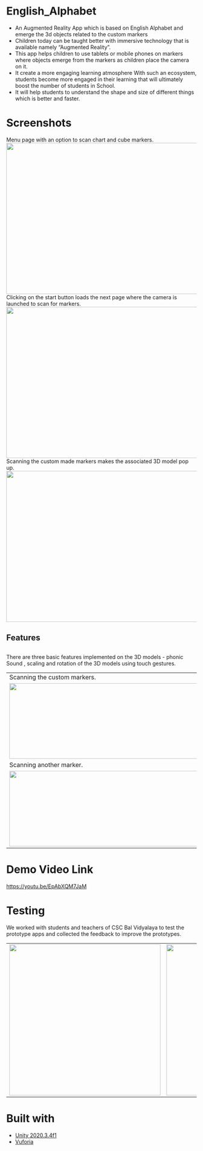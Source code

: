 # English_Alphabet
- An Augmented Reality App which is based on English Alphabet and emerge the 3d objects related to the custom  markers
- Children today can be taught better with immersive technology that is available namely “Augmented Reality”.
- This app helps children to use tablets or mobile phones  on markers where objects emerge from the markers as children place the camera on it. 
- It create a more engaging learning atmosphere With such an ecosystem, students become more engaged in their learning that will ultimately boost the number of students in School.
- It will help students to understand the shape and size of different things which is better and faster.


# Screenshots
 <figcaption> Menu page with an option to scan chart and cube markers.</figcaption>
<img src="https://user-images.githubusercontent.com/98106477/178126221-315c1449-6ba0-4b1d-a325-8032c7344f31.jpg"  width="700" height="400">
 <figcaption> Clicking on the start button loads the next page where the camera is launched to scan for markers. </figcaption>
<img src ="https://user-images.githubusercontent.com/98106477/178126223-dbcb483c-26d4-4ad1-810a-b442c3350970.jpg" width ="700" height="400">
 <figcaption>Scanning the custom made markers makes the associated 3D model pop up. </figcaption>
<img src ="https://user-images.githubusercontent.com/98106477/178126224-4e848108-21b8-48b1-8c4e-778d18fdce95.jpg" width = "700" height ="400">
<table>
<h2><b> Features </b><h2>
<tr> There are three basic features implemented on the 3D models -  phonic Sound , scaling and rotation of the 3D models using touch gestures. </tr>
  <tr>
    <td>Scanning the custom markers.</td>
     <td> Scaling the 3D model using touch gestures.</td>
     
  </tr>
  <tr>
    <td><img src ="https://user-images.githubusercontent.com/98106477/178126228-aab92628-e681-486c-a64c-ee6c7f830ed9.jpg" width =" 500" height= "200"> </td>
    <td><img src ="https://user-images.githubusercontent.com/98106477/178126229-ba6b66ae-37ac-4266-9533-e17baa9ad51b.jpg" width =" 500" height= "200"></td>
   
  </tr>
  <tr>
    <td>Scanning another marker.</td>
     <td> Rotating the 3D model using touch gestures.</td>
     
  </tr>
  <tr>
    <td><img src ="https://user-images.githubusercontent.com/98106477/178126229-ba6b66ae-37ac-4266-9533-e17baa9ad51b.jpg" width ="500" height="200" > </td>
   <td><img src ="https://user-images.githubusercontent.com/98106477/178126227-236d59fd-7dc0-4f3c-ab91-f6ac4f528036.jpg" width ="500" height="200"></td>
   
  </tr>
 </table>


# Demo Video Link
 https://youtu.be/EpAbXQM7JaM
 
 # Testing
 We worked with students and teachers of CSC Bal Vidyalaya to test the prototype apps and collected the feedback to improve the prototypes.
 <table>
<tr>
<td><img src="https://user-images.githubusercontent.com/98106477/178924471-ed4f46eb-2619-4084-b956-b914f48ca749.jpg"  width="400" height="400">
</td>
  
  <td><img src="https://user-images.githubusercontent.com/98106477/178924545-5c56ea9e-aaac-4cbd-b91c-3a257a93d0d9.jpg"  width="700" height="400">
</td>
</tr>
</table>



# Built with
- [Unity 2020.3.4f1](https://unity.com/)
- [Vuforia](https://developer.vuforia.com/)

